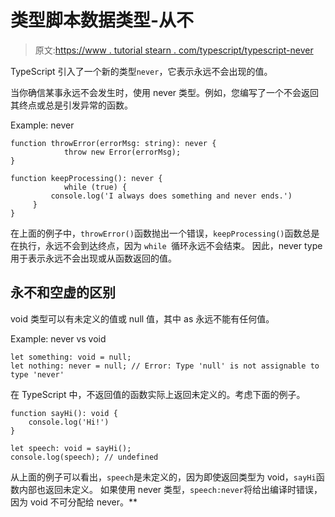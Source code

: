 # 类型脚本数据类型-从不

> 原文:[https://www . tutorial stearn . com/typescript/typescript-never](https://www.tutorialsteacher.com/typescript/typescript-never)

TypeScript 引入了一个新的类型`never`，它表示永远不会出现的值。

当你确信某事永远不会发生时，使用 never 类型。例如，您编写了一个不会返回其终点或总是引发异常的函数。

Example: never 

```
function throwError(errorMsg: string): never { 
            throw new Error(errorMsg); 
} 

function keepProcessing(): never { 
            while (true) { 
         console.log('I always does something and never ends.')
     }
} 
```

在上面的例子中，`throwError()`函数抛出一个错误，`keepProcessing()`函数总是在执行，永远不会到达终点，因为 `while `循环永远不会结束。 因此，never type 用于表示永远不会出现或从函数返回的值。

## 永不和空虚的区别

void 类型可以有未定义的值或 null 值，其中 as 永远不能有任何值。

Example: never vs void 

```
let something: void = null;
let nothing: never = null; // Error: Type 'null' is not assignable to type 'never' 
```

在 TypeScript 中，不返回值的函数实际上返回未定义的。考虑下面的例子。

```
function sayHi(): void { 
    console.log('Hi!')
}

let speech: void = sayHi();
console.log(speech); // undefined 
```

从上面的例子可以看出，`speech`是未定义的，因为即使返回类型为 void，`sayHi`函数内部也返回未定义。 如果使用 never 类型，`speech:never`将给出编译时错误，因为 void 不可分配给 never。**
